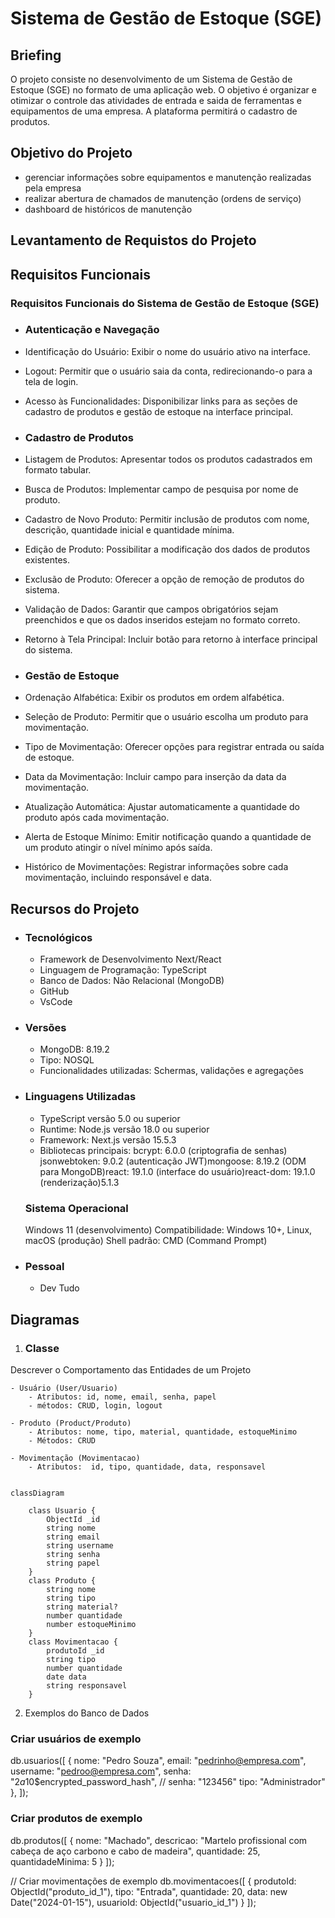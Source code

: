 # Sistema de Gestão de Estoque (SGE)

## Briefing
O projeto consiste no desenvolvimento de um Sistema de Gestão de Estoque (SGE) no formato de uma aplicação web. O objetivo é organizar e otimizar o controle das atividades de entrada e saida de ferramentas e equipamentos de uma empresa. A plataforma permitirá o cadastro de produtos.

## Objetivo do Projeto
- gerenciar informações sobre equipamentos e manutenção realizadas pela empresa
- realizar abertura de chamados de manutenção (ordens de serviço)
- dashboard de históricos de manutenção

## Levantamento de Requistos do Projeto

## Requisitos Funcionais
### Requisitos Funcionais do Sistema de Gestão de Estoque (SGE)
- ### Autenticação e Navegação

- Identificação do Usuário: Exibir o nome do usuário ativo na interface.
- Logout: Permitir que o usuário saia da conta, redirecionando-o para a tela de login.
- Acesso às Funcionalidades: Disponibilizar links para as seções de cadastro de produtos e gestão de estoque na interface principal.

- ### Cadastro de Produtos

- Listagem de Produtos: Apresentar todos os produtos cadastrados em formato tabular.
- Busca de Produtos: Implementar campo de pesquisa por nome de produto.
- Cadastro de Novo Produto: Permitir inclusão de produtos com nome, descrição, quantidade inicial e quantidade mínima.
- Edição de Produto: Possibilitar a modificação dos dados de produtos existentes.
- Exclusão de Produto: Oferecer a opção de remoção de produtos do sistema.
- Validação de Dados: Garantir que campos obrigatórios sejam preenchidos e que os dados inseridos estejam no formato correto.
- Retorno à Tela Principal: Incluir botão para retorno à interface principal do sistema.

- ### Gestão de Estoque

- Ordenação Alfabética: Exibir os produtos em ordem alfabética.
- Seleção de Produto: Permitir que o usuário escolha um produto para movimentação.
- Tipo de Movimentação: Oferecer opções para registrar entrada ou saída de estoque.
- Data da Movimentação: Incluir campo para inserção da data da movimentação.
- Atualização Automática: Ajustar automaticamente a quantidade do produto após cada movimentação.
- Alerta de Estoque Mínimo: Emitir notificação quando a quantidade de um produto atingir o nível mínimo após saída.
- Histórico de Movimentações: Registrar informações sobre cada movimentação, incluindo responsável e data.

## Recursos do Projeto
- ### Tecnológicos
    - Framework de Desenvolvimento Next/React
    - Linguagem de Programação: TypeScript
    - Banco de Dados: Não Relacional (MongoDB)
    - GitHub
    - VsCode

- ### Versões
    - MongoDB: 8.19.2
    - Tipo: NOSQL
    - Funcionalidades utilizadas: Schermas, validações e agregações

- ### Linguagens Utilizadas
    - TypeScript versão 5.0 ou superior
    - Runtime: Node.js versão 18.0 ou superior
    - Framework: Next.js versão 15.5.3     
    - Bibliotecas principais:
    bcrypt: 6.0.0 (criptografia de senhas)
    jsonwebtoken: 9.0.2 (autenticação JWT)mongoose: 8.19.2 (ODM para MongoDB)react: 19.1.0 (interface do usuário)react-dom: 19.1.0 (renderização)5.1.3 
    
    ### Sistema Operacional
    Windows 11 (desenvolvimento)
    Compatibilidade: Windows 10+, Linux, macOS (produção)
    Shell padrão: CMD (Command Prompt)

- ### Pessoal
    - Dev Tudo

## Diagramas

1. ### Classe
Descrever o Comportamento das Entidades de um Projeto

    - Usuário (User/Usuario)
        - Atributos: id, nome, email, senha, papel
        - métodos: CRUD, login, logout

    - Produto (Product/Produto)
        - Atributos: nome, tipo, material, quantidade, estoqueMinimo
        - Métodos: CRUD
    
    - Movimentação (Movimentacao)
        - Atributos:  id, tipo, quantidade, data, responsavel

```mermaid

classDiagram

    class Usuario {
        ObjectId _id
        string nome
        string email
        string username
        string senha
        string papel
    }
    class Produto {
        string nome
        string tipo
        string material?
        number quantidade
        number estoqueMinimo
    }
    class Movimentacao {
        produtoId _id
        string tipo
        number quantidade
        date data
        string responsavel
    }

```

2.  Exemplos do Banco de Dados
### Criar usuários de exemplo
db.usuarios([
  {
    nome: "Pedro Souza",
    email: "pedrinho@empresa.com",
    username: "pedroo@empresa.com",
    senha: "$2a$10$encrypted_password_hash", // senha: "123456"
    tipo: "Administrador"
  },
]);

### Criar produtos de exemplo
db.produtos([
  {
    nome: "Machado",
    descricao: "Martelo profissional com cabeça de aço carbono e cabo de madeira",
    quantidade: 25,
    quantidadeMinima: 5
  }
]);

// Criar movimentações de exemplo
db.movimentacoes([
  {
    produtoId: ObjectId("produto_id_1"),
    tipo: "Entrada",
    quantidade: 20,
    data: new Date("2024-01-15"),
    usuarioId: ObjectId("usuario_id_1")
  }
]);

```
